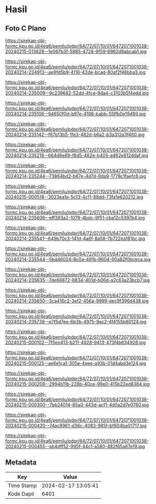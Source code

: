 # Hasil

## Foto C Plano

https://sirekap-obj-formc.kpu.go.id/4ea6/pemilu/pdpr/64/72/07/10/01/6472071001038-20240215-013628--1e067b3f-5985-4728-9f59-6962d8abcab1.jpg

https://sirekap-obj-formc.kpu.go.id/4ea6/pemilu/pdpr/64/72/07/10/01/6472071001038-20240214-234913--ae9fd5b9-4116-42de-bcad-80af2f46bba3.jpg

https://sirekap-obj-formc.kpu.go.id/4ea6/pemilu/pdpr/64/72/07/10/01/6472071001038-20240214-235009--9c239682-52dd-4fce-9da4-c3103b5f4edd.jpg

https://sirekap-obj-formc.kpu.go.id/4ea6/pemilu/pdpr/64/72/07/10/01/6472071001038-20240214-235106--94650f0d-b97e-4196-babb-55ffb0e19499.jpg

https://sirekap-obj-formc.kpu.go.id/4ea6/pemilu/pdpr/64/72/07/10/01/6472071001038-20240214-235142--f67b13b5-1fe3-482d-b6a2-b3a312a3f460.jpg

https://sirekap-obj-formc.kpu.go.id/4ea6/pemilu/pdpr/64/72/07/10/01/6472071001038-20240214-235218--664d8e89-f8d5-462e-b405-a462e812ddaf.jpg

https://sirekap-obj-formc.kpu.go.id/4ea6/pemilu/pdpr/64/72/07/10/01/6472071001038-20240214-235244--73864bd2-b67e-4d7d-9da9-1778c1faefc6.jpg

https://sirekap-obj-formc.kpu.go.id/4ea6/pemilu/pdpr/64/72/07/10/01/6472071001038-20240215-000518--3023ea1e-5c13-4c11-88dd-73fa1e620212.jpg

https://sirekap-obj-formc.kpu.go.id/4ea6/pemilu/pdpr/64/72/07/10/01/6472071001038-20240214-235606--eff393a2-1079-4bdc-9f51-cba12c5397b4.jpg

https://sirekap-obj-formc.kpu.go.id/4ea6/pemilu/pdpr/64/72/07/10/01/6472071001038-20240214-235541--649b70c3-141d-4a6f-8a58-7b722ea181bc.jpg

https://sirekap-obj-formc.kpu.go.id/4ea6/pemilu/pdpr/64/72/07/10/01/6472071001038-20240214-235544--5bd46024-8c0a-491b-9604-00a82f0bceca.jpg

https://sirekap-obj-formc.kpu.go.id/4ea6/pemilu/pdpr/64/72/07/10/01/6472071001038-20240214-235635--7de66872-8834-401d-b06d-a2c63a23bcb7.jpg

https://sirekap-obj-formc.kpu.go.id/4ea6/pemilu/pdpr/64/72/07/10/01/6472071001038-20240214-235650--3ca416c2-3ef2-456a-9999-eec9f396d438.jpg

https://sirekap-obj-formc.kpu.go.id/4ea6/pemilu/pdpr/64/72/07/10/01/6472071001038-20240214-235738--e7f5d7ee-6b3b-4975-9ac2-4f4155b60124.jpg

https://sirekap-obj-formc.kpu.go.id/4ea6/pemilu/pdpr/64/72/07/10/01/6472071001038-20240215-000102--7f5ee413-b211-4928-9413-473f4b634928.jpg

https://sirekap-obj-formc.kpu.go.id/4ea6/pemilu/pdpr/64/72/07/10/01/6472071001038-20240215-000125--ae6e1ca1-305e-4eee-a93b-01d4abd3e124.jpg

https://sirekap-obj-formc.kpu.go.id/4ea6/pemilu/pdpr/64/72/07/10/01/6472071001038-20240215-000208--2994b11b-228b-40ce-99e0-415b22ed8364.jpg

https://sirekap-obj-formc.kpu.go.id/4ea6/pemilu/pdpr/64/72/07/10/01/6472071001038-20240215-000300--7bb24014-65a0-443d-acf1-4d0a2d7e0760.jpg

https://sirekap-obj-formc.kpu.go.id/4ea6/pemilu/pdpr/64/72/07/10/01/6472071001038-20240215-000420--74ac8961-d36c-4083-985f-bf604ba01717.jpg

https://sirekap-obj-formc.kpu.go.id/4ea6/pemilu/pdpr/64/72/07/10/01/6472071001038-20240215-000455--ab4dff52-995f-44c1-a580-482f65a67e19.jpg


## Metadata

| Key        | Value               |
| ---------- | ------------------- |
| Time Stamp | 2024-02-17 13:05:41 |
| Kode Dapil | 6401                |



